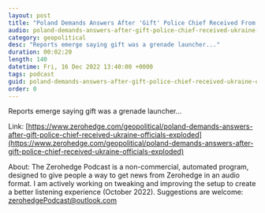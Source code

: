 ```yaml
---
layout: post
title: "Poland Demands Answers After 'Gift' Police Chief Received From Ukraine Officials Exploded"
audio: poland-demands-answers-after-gift-police-chief-received-ukraine-officials-exploded-0
category: geopolitical
desc: "Reports emerge saying gift was a grenade launcher..."
duration: 00:02:20
length: 140
datetime: Fri, 16 Dec 2022 13:40:00 +0000
tags: podcast
guid: poland-demands-answers-after-gift-police-chief-received-ukraine-officials-exploded-0
order: 0
---
```

Reports emerge saying gift was a grenade launcher...

Link: [https://www.zerohedge.com/geopolitical/poland-demands-answers-after-gift-police-chief-received-ukraine-officials-exploded](https://www.zerohedge.com/geopolitical/poland-demands-answers-after-gift-police-chief-received-ukraine-officials-exploded)

About: The Zerohedge Podcast is a non-commercial, automated program, designed to give people a way to get news from Zerohedge in an audio format.  I am actively working on tweaking and improving the setup to create a better listening experience (October 2022).  Suggestions are welcome: [zerohedgePodcast@outlook.com](mailto:zerohedgePodcast@outlook.com)